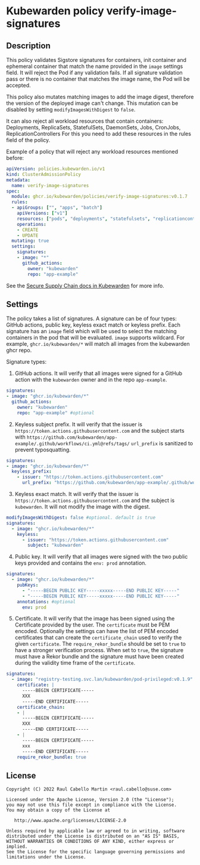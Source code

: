 # Kubewarden policy verify-image-signatures

## Description

This policy validates Sigstore signatures for containers, init container and ephemeral container that match the name provided
in the `image` settings field. It will reject the Pod if any validation fails.
If all signature validation pass or there is no container that matches the image name, the Pod will be accepted.

This policy also mutates matching images to add the image digest, therefore the version of the deployed image can't change. 
This mutation can be disabled by setting `modifyImagesWithDigest` to `false`.

It can also reject all workload resources that contain containers: Deployments, ReplicaSets, StatefulSets, DaemonSets, Jobs, CronJobs, ReplicationControllers
For this you need to add these resources in the rules field of the policy. 

Example of a policy that will reject any workload resources mentioned before:

``` yaml
apiVersion: policies.kubewarden.io/v1
kind: ClusterAdmissionPolicy
metadata:
  name: verify-image-signatures
spec:
  module: ghcr.io/kubewarden/policies/verify-image-signatures:v0.1.7
  rules:
  - apiGroups: ["", "apps", "batch"]
    apiVersions: ["v1"]
    resources: ["pods", "deployments", "statefulsets", "replicationcontrollers", "jobs", "cronjobs"]
    operations:
    - CREATE
    - UPDATE
  mutating: true
  settings:
    signatures:
    - image: "*"
      github_actions:
        owner: "kubewarden"
        repo: "app-example" 
```

See the [Secure Supply Chain docs in Kubewarden](https://docs.kubewarden.io/distributing-policies/secure-supply-chain) for more info.

## Settings

The policy takes a list of signatures. A signature can be of four types: GitHub actions, public key, keyless exact match or keyless prefix. Each signature
has an `image` field which will be used to select the matching containers in the pod that will be evaluated.
`image` supports wildcard. For example, `ghcr.io/kubewarden/*` will match all images from the kubewarden ghcr repo.

Signature types:

1. GitHub actions. It will verify that all images were signed for a GitHub action with the `kubewarden` owner and in the repo `app-example`.

  ``` yaml
  signatures:
  - image: "ghcr.io/kubewarden/*"
    github_actions:
      owner: "kubewarden"
      repo: "app-example" #optional
  ```

2. Keyless subject prefix. It will verify that the issuer is `https://token.actions.githubusercontent.com` and the subject starts with `https://github.com/kubewarden/app-example/.github/workflows/ci.yml@refs/tags/`
   `url_prefix` is sanitized to prevent typosquatting.

  ``` yaml
  signatures:
  - image: "ghcr.io/kubewarden/*"
    keyless_prefix:
      - issuer: "https://token.actions.githubusercontent.com"
        url_prefix: "https://github.com/kubewarden/app-example/.github/workflows/ci.yml@refs/tags/"
  ``` 


3. Keyless exact match. It will verify that the issuer is `https://token.actions.githubusercontent.com` and the subject is `kubewarden`. It will not modify the image with the digest.

  ``` yaml
  modifyImagesWithDigest: false #optional. default is true
  signatures:
    - image: "ghcr.io/kubewarden/*" 
      keyless:
        - issuer: "https://token.actions.githubusercontent.com"
          subject: "kubewarden"
  ``` 

4. Public key. It will verify that all images were signed with the two public keys provided and contains the `env: prod` annotation.

  ``` yaml
  signatures:
    - image: "ghcr.io/kubewarden/*"
      pubKeys: 
        - "-----BEGIN PUBLIC KEY-----xxxxx-----END PUBLIC KEY-----"
        - "-----BEGIN PUBLIC KEY-----xxxxx-----END PUBLIC KEY-----"
      annotations: #optional
        env: prod
  ``` 

5. Certificate. It will verify that the image has been signed using the Certificate provided by the user.
  The `certificate` must be PEM encoded. Optionally the settings can have
  the list of PEM encoded certificates that can create the `certificate_chain`
  used to verify the given `certificate`.
  The `require_rekor_bundle` should be set to `true` to have a stronger
  verification process. When set to `true`, the signature must have a Rekor
  bundle and the signature must have been created during the validity
  time frame of the `certificate`.

  ```yaml
  signatures:
    - image: "registry-testing.svc.lan/kubewarden/pod-privileged:v0.1.9"
      certificate: |
        -----BEGIN CERTIFICATE-----
        XXX
        -----END CERTIFICATE-----
      certificate_chain:
      - |
        -----BEGIN CERTIFICATE-----
        XXX
        -----END CERTIFICATE-----
      - |
        -----BEGIN CERTIFICATE-----
        xxx
        -----END CERTIFICATE-----
      require_rekor_bundle: true
  ```

## License

```
Copyright (C) 2022 Raul Cabello Martin <raul.cabello@suse.com>

Licensed under the Apache License, Version 2.0 (the "License");
you may not use this file except in compliance with the License.
You may obtain a copy of the License at

   http://www.apache.org/licenses/LICENSE-2.0

Unless required by applicable law or agreed to in writing, software
distributed under the License is distributed on an "AS IS" BASIS,
WITHOUT WARRANTIES OR CONDITIONS OF ANY KIND, either express or implied.
See the License for the specific language governing permissions and
limitations under the License.
```
